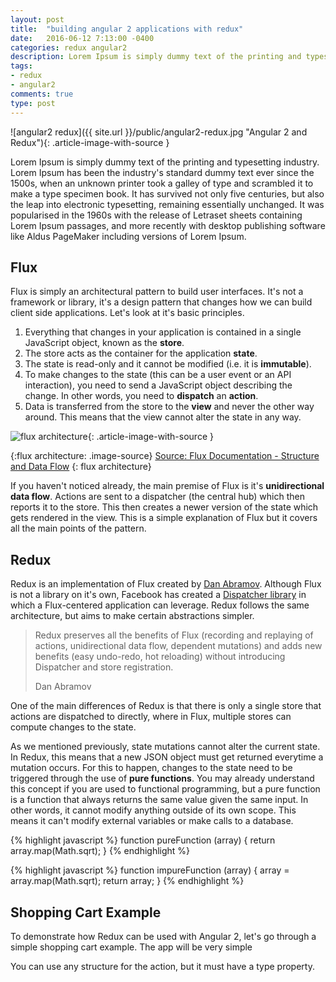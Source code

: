 ```yaml
---
layout: post
title:  "building angular 2 applications with redux"
date:   2016-06-12 7:13:00 -0400
categories: redux angular2
description: Lorem Ipsum is simply dummy text of the printing and typesetting industry. Lorem Ipsum has been the industry's standard dummy text ever since the 1500s, when an unknown printer took a galley of type and scrambled it to make a type specimen book. It has survived not only five centuries...
tags:
- redux
- angular2
comments: true
type: post
---
```

![angular2 redux]({{ site.url }}/public/angular2-redux.jpg "Angular 2 and Redux"){: .article-image-with-source }

Lorem Ipsum is simply dummy text of the printing and typesetting industry. Lorem Ipsum has been the industry's standard dummy text ever since the 1500s, when an unknown printer took a galley of type and scrambled it to make a type specimen book. It has survived not only five centuries, but also the leap into electronic typesetting, remaining essentially unchanged. It was popularised in the 1960s with the release of Letraset sheets containing Lorem Ipsum passages, and more recently with desktop publishing software like Aldus PageMaker including versions of Lorem Ipsum.

Flux
------------------
Flux is simply an architectural pattern to build user interfaces. It's not a framework or library, it's a design pattern that changes how we can build client side applications. Let's look at it's basic principles.

1) Everything that changes in your application is contained in a single JavaScript object, known as the **store**. <br>
2) The store acts as the container for the application **state**.<br>
3) The state is read-only and it cannot be modified (i.e. it is **immutable**).<br>
4) To make changes to the state (this can be a user event or an API interaction), you need to send a JavaScript object describing the change. In other words, you need to **dispatch** an **action**.<br>
6) Data is transferred from the store to the **view** and never the other way around. This means that the view cannot alter the state in any way.

![flux architecture](https://facebook.github.io/flux/img/flux-simple-f8-diagram-1300w.png "The Flux Architecture"){: .article-image-with-source }

{:flux architecture: .image-source}
[Source: Flux Documentation - Structure and Data Flow](https://facebook.github.io/flux/docs/overview.html#structure-and-data-flow)
{: flux architecture}

If you haven't noticed already, the main premise of Flux is it's **unidirectional data flow**. Actions are sent to a dispatcher (the central hub) which then reports it to the store. This then creates a newer version of the state which gets rendered in the view. This is a simple explanation of Flux but it covers all the main points of the pattern.

Redux
------------------
Redux is an implementation of Flux created by [Dan Abramov](https://medium.com/@dan_abramov). Although Flux is not a library on it's own, Facebook has created a [Dispatcher library](https://github.com/facebook/flux) in which a Flux-centered application can leverage. Redux follows the same architecture, but aims to make certain abstractions simpler.

<blockquote>
  <p>Redux preserves all the benefits of Flux (recording and replaying of actions, unidirectional data flow, dependent mutations) and adds new benefits (easy undo-redo, hot reloading) without introducing Dispatcher and store registration.</p>
  <footer>Dan Abramov</footer>
</blockquote>

One of the main differences of Redux is that there is only a single store that actions are dispatched to directly, where in Flux, multiple stores can compute changes to the state.

As we mentioned previously, state mutations cannot alter the current state. In Redux, this means that a new JSON object must get returned everytime a mutation occurs. For this to happen, changes to the state need to be triggered through the use of **pure functions**. You may already understand this concept if you are used to functional programming, but a pure function is a function that always returns the same value given the same input. In other words, it cannot modify anything outside of its own scope. This means it can't modify external variables or make calls to a database.

{% highlight javascript %}
function pureFunction (array) {
  return array.map(Math.sqrt);
}
{% endhighlight %}

{% highlight javascript %}
function impureFunction (array) {
  array = array.map(Math.sqrt);
  return array;
}
{% endhighlight %}

Shopping Cart Example
------------------
To demonstrate how Redux can be used with Angular 2, let's go through a simple shopping cart example. The app will be very simple

You can use any structure for the action, but it must have a type property.                                                                                                                                                                                                                                                                                                                                                                                                                                                                                                                                                                                                                                                                                                                                                                                                                                                                                                                                                                                                                                                                                                                                                                                                                                                                                                                                                                                                                                                                                                                                                                                                                                                                                                                                                                                                                                                                                                                                                                                                                                                                                                                                                                                                                                                                                                                                                                                                                                                                                                                     